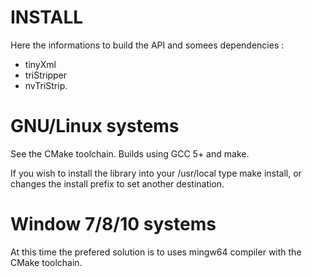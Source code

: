 # INSTALL #

Here the informations to build the API and somees dependencies :
* tinyXml
* triStripper
* nvTriStrip.

# GNU/Linux systems #

See the CMake toolchain. Builds using GCC 5+ and make.

If you wish to install the library into your /usr/local type make install,
or changes the install prefix to set another destination.

# Window 7/8/10 systems #

At this time the prefered solution is to uses mingw64 compiler with the CMake toolchain.
